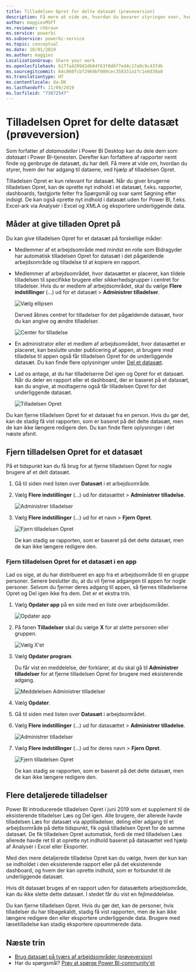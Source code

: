 ```yaml
---
title: Tilladelsen Opret for delte datasæt (prøveversion)
description: Få mere at vide om, hvordan du bevarer styringen over, hvem der har adgang til dataene, ved hjælp af tilladelsen Opret.
author: maggiesMSFT
ms.reviewer: chbraun
ms.service: powerbi
ms.subservice: powerbi-service
ms.topic: conceptual
ms.date: 10/01/2019
ms.author: maggies
LocalizationGroup: Share your work
ms.openlocfilehash: b17fa4299d2db84f63f0d8f7ed4c17a0c9c437db
ms.sourcegitcommit: 64c860fcbf2969bf089cec358331a1fc1e0d39a8
ms.translationtype: HT
ms.contentlocale: da-DK
ms.lasthandoff: 11/09/2019
ms.locfileid: "73872547"
---
```

# <a name="build-permission-for-shared-datasets-preview"></a>Tilladelsen Opret for delte datasæt (prøveversion)

Som forfatter af *datamodeller* i Power BI Desktop kan du dele dem som *datasæt* i Power BI-tjenesten. Derefter kan forfattere af rapporter nemt finde og genbruge de datasæt, du har delt. Få mere at vide om, hvordan du styrer, hvem der har adgang til dataene, ved hjælp af tilladelsen Opret.

Tilladelsen Opret er kun relevant for datasæt. Når du giver brugerne tilladelsen Opret, kan de oprette nyt indhold i et datasæt, f.eks. rapporter, dashboards, fastgjorte felter fra Spørgsmål og svar samt Søgning efter indsigt. De kan også oprette nyt indhold i datasæt uden for Power BI, f.eks. Excel-ark via Analysér i Excel og XMLA og eksportere underliggende data.

## <a name="ways-to-give-build-permission"></a>Måder at give tilladen Opret på

Du kan give tilladelsen Opret for et datasæt på forskellige måder:

- Medlemmer af et arbejdsområde med mindst en rolle som Bidragyder har automatisk tilladelsen Opret for datasæt i det pågældende arbejdsområde og tilladelse til at kopiere en rapport.
 
- Medlemmer af arbejdsområdet, hvor datasættet er placeret, kan tildele tilladelsen til specifikke brugere eller sikkerhedsgrupper i centret for tilladelser. Hvis du er medlem af arbejdsområdet, skal du vælge **Flere indstillinger** (...) ud for et datasæt > **Administrer tilladelser**.

    ![Vælg ellipsen](media/service-datasets-build-permissions/power-bi-dataset-permissions-new-look.png)

    Derved åbnes centret for tilladelser for det pågældende datasæt, hvor du kan angive og ændre tilladelser.

    ![Center for tilladelse](media/service-datasets-build-permissions/power-bi-dataset-remove-permissions-no-callouts.png)

- En administrator eller et medlem af arbejdsområdet, hvor datasættet er placeret, kan beslutte under publicering af appen, at brugere med tilladelse til appen også får tilladelsen Opret for de underliggende datasæt. Du kan finde flere oplysninger under [Del et datasæt](service-datasets-share.md).

- Lad os antage, at du har tilladelserne Del igen og Opret for et datasæt. Når du deler en rapport eller et dashboard, der er baseret på et datasæt, kan du angive, at modtagerne også får tilladelsen Opret for det underliggende datasæt.

    ![Tilladelsen Opret](media/service-datasets-build-permissions/power-bi-share-report-allow-users.png)

Du kan fjerne tilladelsen Opret for et datasæt fra en person. Hvis du gør det, kan de stadig få vist rapporten, som er baseret på det delte datasæt, men de kan ikke længere redigere den. Du kan finde flere oplysninger i det næste afsnit.

## <a name="remove-build-permission-for-a-dataset"></a>Fjern tilladelsen Opret for et datasæt

På et tidspunkt kan du få brug for at fjerne tilladelsen Opret for nogle brugere af et delt datasæt. 

1. Gå til siden med listen over **Datasæt** i et arbejdsområde. 
1. Vælg **Flere indstillinger** (...) ud for datasættet > **Administrer tilladelse**.

    ![Administrer tilladelser](media/service-datasets-build-permissions/power-bi-dataset-permissions-new-look.png)

1. Vælg **Flere indstillinger** (...) ud for et navn > **Fjern Opret**.

    ![Fjern tilladelsen Opret](media/service-datasets-build-permissions/power-bi-dataset-remove-build-permissions.png)

    De kan stadig se rapporten, som er baseret på det delte datasæt, men de kan ikke længere redigere den.

### <a name="remove-build-permission-for-a-dataset-in-an-app"></a>Fjern tilladelsen Opret for et datasæt i en app

Lad os sige, at du har distribueret en app fra et arbejdsområde til en gruppe personer. Senere beslutter du, at du vil fjerne adgangen til appen for nogle personer. Selvom du fjerner deres adgang til appen, så fjernes tilladelserne Opret og Del igen ikke fra dem. Det er et ekstra trin. 

1. Vælg **Opdater app** på en side med en liste over arbejdsområder. 

    ![Opdater app](media/service-datasets-build-permissions/power-bi-app-update.png)

1. På fanen **Tilladelser** skal du vælge **X** for at slette personen eller gruppen. 

    ![Vælg X'et](media/service-datasets-build-permissions/power-bi-app-delete-user.png)
1. Vælg **Opdater program**.

    Du får vist en meddelelse, der forklarer, at du skal gå til **Administrer tilladelser** for at fjerne tilladelsen Opret for brugere med eksisterende adgang. 

    ![Meddelelsen Administrer tilladelser](media/service-datasets-build-permissions/power-bi-dataset-app-remove-message.png)

1. Vælg **Opdater**.

1. Gå til siden med listen over **Datasæt** i arbejdsområdet. 
1. Vælg **Flere indstillinger** (...) ud for datasættet > **Administrer tilladelse**.

    ![Administrer tilladelser](media/service-datasets-build-permissions/power-bi-dataset-permissions-new-look.png)

1. Vælg **Flere indstillinger** (...) ud for deres navn > **Fjern Opret**.

    ![Fjern tilladelsen Opret](media/service-datasets-build-permissions/power-bi-dataset-remove-build-permissions.png)

    De kan stadig se rapporten, som er baseret på det delte datasæt, men de kan ikke længere redigere den.

## <a name="more-granular-permissions"></a>Flere detaljerede tilladelser

Power BI introducerede tilladelsen Opret i juni 2019 som et supplement til de eksisterende tilladelser Læs og Del igen. Alle brugere, der allerede havde tilladelsen Læs for datasæt via apptilladelser, deling eller adgang til et arbejdsområde på dette tidspunkt, fik også tilladelsen Opret for de samme datasæt. De fik tilladelsen Opret automatisk, fordi de med tilladelsen Læs allerede havde ret til at oprette nyt indhold baseret på datasættet ved hjælp af Analysér i Excel eller Eksportér.

Med den mere detaljerede tilladelse Opret kan du vælge, hvem der kun kan se indholdet i den eksisterende rapport eller på det eksisterende dashboard, og hvem der kan oprette indhold, som er forbundet til de underliggende datasæt.

Hvis dit datasæt bruges af en rapport uden for datasættets arbejdsområde, kan du ikke slette dette datasæt. I stedet får du vist en fejlmeddelelse.

Du kan fjerne tilladelsen Opret. Hvis du gør det, kan de personer, hvis tilladelser du har tilbagekaldt, stadig få vist rapporten, men de kan ikke længere redigere den eller eksportere underliggende data. Brugere med læsetilladelse kan stadig eksportere opsummerede data. 

## <a name="next-steps"></a>Næste trin

- [Brug datasæt på tværs af arbejdsområder (prøveversion)](service-datasets-across-workspaces.md)
- Har du spørgsmål? [Prøv at spørge Power BI-community'et](https://community.powerbi.com/)
